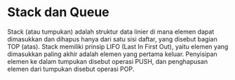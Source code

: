 # Stack dan Queue
Stack (atau tumpukan) adalah struktur data linier di mana elemen dapat dimasukkan dan dihapus hanya dari satu sisi daftar, yang disebut bagian TOP (atas).
Stack memiliki prinsip LIFO (Last In First Out), yaitu elemen yang dimasukkan paling akhir adalah elemen yang pertama keluar.
Penyisipan elemen ke dalam tumpukan disebut operasi PUSH, dan penghapusan elemen dari tumpukan disebut operasi POP.
